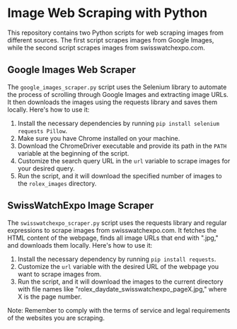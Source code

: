 # Image Web Scraping with Python

This repository contains two Python scripts for web scraping images from different sources. The first script scrapes images from Google Images, while the second script scrapes images from swisswatchexpo.com.

## Google Images Web Scraper

The `google_images_scraper.py` script uses the Selenium library to automate the process of scrolling through Google Images and extracting image URLs. It then downloads the images using the requests library and saves them locally. Here's how to use it:

1. Install the necessary dependencies by running `pip install selenium requests Pillow`.
2. Make sure you have Chrome installed on your machine.
3. Download the ChromeDriver executable and provide its path in the `PATH` variable at the beginning of the script.
4. Customize the search query URL in the `url` variable to scrape images for your desired query.
5. Run the script, and it will download the specified number of images to the `rolex_images` directory.

## SwissWatchExpo Image Scraper

The `swisswatchexpo_scraper.py` script uses the requests library and regular expressions to scrape images from swisswatchexpo.com. It fetches the HTML content of the webpage, finds all image URLs that end with ".jpg," and downloads them locally. Here's how to use it:

1. Install the necessary dependency by running `pip install requests`.
2. Customize the `url` variable with the desired URL of the webpage you want to scrape images from.
3. Run the script, and it will download the images to the current directory with file names like "rolex_daydate_swisswatchexpo_pageX.jpg," where X is the page number.

Note: Remember to comply with the terms of service and legal requirements of the websites you are scraping.

